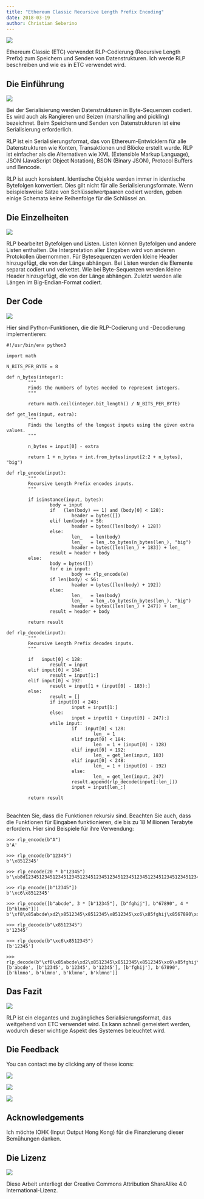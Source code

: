 ```yaml
---
title: "Ethereum Classic Recursive Length Prefix Encoding"
date: 2018-03-19
author: Christian Seberino
---
```


![](./QShEODs.png)

Ethereum Classic (ETC) verwendet RLP-Codierung (Recursive Length Prefix) zum Speichern und Senden von Datenstrukturen. Ich werde RLP beschreiben und wie es in ETC verwendet wird.

## Die Einführung

![](./1*_y8SOO9LmGSUWnSGG1vidg.png)

Bei der Serialisierung werden Datenstrukturen in Byte-Sequenzen codiert. Es wird auch als Rangieren und Beizen (marshalling and pickling) bezeichnet. Beim Speichern und Senden von Datenstrukturen ist eine Serialisierung erforderlich.

RLP ist ein Serialisierungsformat, das von Ethereum-Entwicklern für alle Datenstrukturen wie Konten, Transaktionen und Blöcke erstellt wurde. RLP ist einfacher als die Alternativen wie XML (Extensible Markup Language), JSON (JavaScript Object Notation), BSON (Binary JSON), Protocol Buffers und Bencode.

RLP ist auch konsistent. Identische Objekte werden immer in identische Bytefolgen konvertiert. Dies gilt nicht für alle Serialisierungsformate. Wenn beispielsweise Sätze von Schlüsselwertpaaren codiert werden, geben einige Schemata keine Reihenfolge für die Schlüssel an.

## Die Einzelheiten

![](./lZK7AV3.jpg)

RLP bearbeitet Bytefolgen und Listen. Listen können Bytefolgen und andere Listen enthalten. Die Interpretation aller Eingaben wird von anderen Protokollen übernommen. Für Bytesequenzen werden kleine Header hinzugefügt, die von der Länge abhängen. Bei Listen werden die Elemente separat codiert und verkettet. Wie bei Byte-Sequenzen werden kleine Header hinzugefügt, die von der Länge abhängen. Zuletzt werden alle Längen im Big-Endian-Format codiert.

## Der Code

![](./NpkXLnm.jpg)

Hier sind Python-Funktionen, die die RLP-Codierung und -Decodierung implementieren:

```
#!/usr/bin/env python3

import math

N_BITS_PER_BYTE = 8

def n_bytes(integer):
        """
        Finds the numbers of bytes needed to represent integers.
        """

        return math.ceil(integer.bit_length() / N_BITS_PER_BYTE)

def get_len(input, extra):
        """
        Finds the lengths of the longest inputs using the given extra values.
        """

        n_bytes = input[0] - extra

        return 1 + n_bytes + int.from_bytes(input[2:2 + n_bytes], "big")

def rlp_encode(input):
        """
        Recursive Length Prefix encodes inputs.
        """

        if isinstance(input, bytes):
                body = input
                if   (len(body) == 1) and (body[0] < 128):
                        header = bytes([])
                elif len(body) < 56:
                        header = bytes([len(body) + 128])
                else:
                        len_   = len(body)
                        len_   = len_.to_bytes(n_bytes(len_), "big")
                        header = bytes([len(len_) + 183]) + len_
                result = header + body
        else:
                body = bytes([])
                for e in input:
                        body += rlp_encode(e)
                if len(body) < 56:
                        header = bytes([len(body) + 192])
                else:
                        len_   = len(body)
                        len_   = len_.to_bytes(n_bytes(len_), "big")
                        header = bytes([len(len_) + 247]) + len_
                result = header + body

        return result

def rlp_decode(input):
        """
        Recursive Length Prefix decodes inputs.
        """

        if   input[0] < 128:
                result = input
        elif input[0] < 184:
                result = input[1:]
        elif input[0] < 192:
                result = input[1 + (input[0] - 183):]
        else:
                result = []
                if input[0] < 248:
                        input = input[1:]
                else:
                        input = input[1 + (input[0] - 247):]
                while input:
                        if   input[0] < 128:
                                len_ = 1
                        elif input[0] < 184:
                                len_ = 1 + (input[0] - 128)
                        elif input[0] < 192:
                                len_ = get_len(input, 183)
                        elif input[0] < 248:
                                len_ = 1 + (input[0] - 192)
                        else:
                                len_ = get_len(input, 247)
                        result.append(rlp_decode(input[:len_]))
                        input = input[len_:]

        return result
```
<br/>Beachten Sie, dass die Funktionen rekursiv sind. Beachten Sie auch, dass die Funktionen für Eingaben funktionieren, die bis zu 18 Millionen Terabyte erfordern. Hier sind Beispiele für ihre Verwendung:

```
>>> rlp_encode(b"A")
b'A'

>>> rlp_encode(b"12345")
b'\x8512345'

>>> rlp_encode(20 * b"12345")
b'\xb8d1234512345123451234512345123451234512345123451234512345123451234512345123451234512345123451234512345'

>>> rlp_encode([b"12345"])
b'\xc6\x8512345'

>>> rlp_encode([b"abcde", 3 * [b"12345"], [b"fghij"], b"67890", 4 * [b"klmno"]])
b'\xf8\x85abcde\xd2\x8512345\x8512345\x8512345\xc6\x85fghij\x8567890\xd8\x85klmno\x85klmno\x85klmno\x85klmno'

>>> rlp_decode(b"\x8512345")
b'12345'

>>> rlp_decode(b"\xc6\x8512345")
[b'12345']

>>> rlp_decode(b"\xf8\x85abcde\xd2\x8512345\x8512345\x8512345\xc6\x85fghij\x8567890\xd8\x85klmno\x85klmno\x85klmno\x85klmno")
[b'abcde', [b'12345', b'12345', b'12345'], [b'fghij'], b'67890', [b'klmno', b'klmno', b'klmno', b'klmno']]
```

## Das Fazit

![](./iI2jnWZ.jpg)

RLP ist ein elegantes und zugängliches Serialisierungsformat, das weitgehend von ETC verwendet wird. Es kann schnell gemeistert werden, wodurch dieser wichtige Aspekt des Systemes beleuchtet wird.

## Die Feedback

You can contact me by clicking any of these icons:

![](./0*eoFC6QOWZ--bCngK.png)

![](./0*i3CwTFEKUnKYHMf0.png)

![](./0*HQj6HSHxE7pkIBjk.png)

## Acknowledgements

Ich möchte IOHK (Input Output Hong Kong) für die Finanzierung dieser Bemühungen danken.

## Die Lizenz

![](./0*hocpUZXBcjzNJeQ2.png)

Diese Arbeit unterliegt der Creative Commons Attribution ShareAlike 4.0 International-Lizenz.